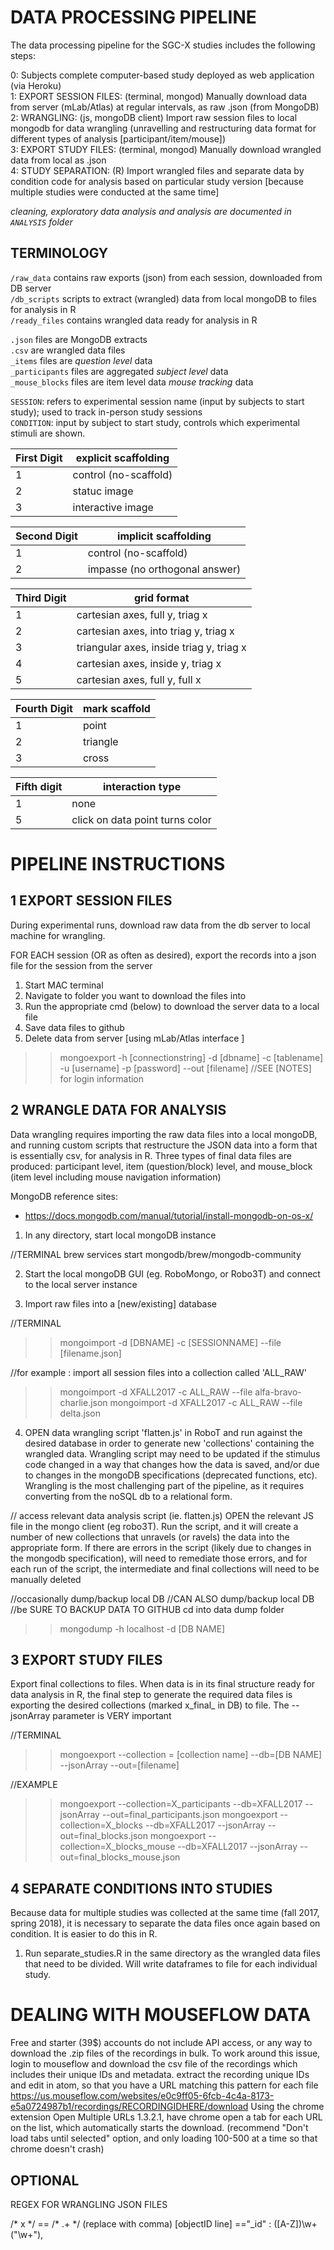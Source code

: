 # DATA PROCESSING PIPELINE


The data processing pipeline for the SGC-X studies includes the following steps:

0: Subjects complete computer-based study deployed as web application (via Heroku)  
1: EXPORT SESSION FILES: (terminal, mongod) Manually download data from server (mLab/Atlas) at regular intervals, as raw .json (from MongoDB)  
2: WRANGLING: (js, mongoDB client) Import raw session files to local mongodb for data wrangling (unravelling and restructuring data format for different types of analysis [participant/item/mouse])  
3: EXPORT STUDY FILES: (terminal, mongod) Manually download wrangled data from local as .json  
4: STUDY SEPARATION: (R) Import wrangled files and separate data by condition code for analysis based on particular study version [because multiple studies were conducted at the same time]

_cleaning, exploratory data analysis and analysis are documented in `ANALYSIS` folder_


## TERMINOLOGY

`/raw_data` contains raw exports (json) from each session, downloaded from DB server  
`/db_scripts` scripts to extract (wrangled) data from local mongoDB to files for analysis in R  
`/ready_files` contains wrangled data ready for analysis in R

`.json` files are MongoDB extracts   
`.csv` are wrangled data files   
`_items` files are _question level_ data   
`_participants` files are aggregated _subject level_ data   
`_mouse_blocks` files are item level data _mouse tracking_ data 

`SESSION`: refers to experimental session name (input by subjects to start study); used to track in-person study sessions  
`CONDITION`: input by subject to start study, controls which experimental stimuli are shown.

First Digit    | explicit scaffolding
 ------------- |-------------
 1      | control (no-scaffold)
 2      | statuc image 
 3      | interactive image

Second Digit    | implicit scaffolding
 ------------- |-------------
1      | control (no-scaffold)
2      | impasse (no orthogonal answer)

Third Digit    | grid format
------------- |-------------
 1 | cartesian axes, full y, triag x
 2 | cartesian axes, into triag y, triag x
 3 | triangular axes, inside triag y, triag x
 4 | cartesian axes, inside y, triag x
 5 | cartesian axes, full y, full x

Fourth Digit    | mark scaffold
------------- |-------------
 1 | point
 2 | triangle
 3 | cross

 Fifth digit  | interaction type
------------- |-------------
 1 | none
 5 | click on data point turns color 



# PIPELINE INSTRUCTIONS

## 1 EXPORT SESSION FILES

During experimental runs, download raw data from the db server to local machine for wrangling.

FOR EACH session (OR as often as desired), export the records into a json file for the session from the server

1. Start MAC terminal
2. Navigate to folder you want to download the files into
3. Run the appropriate cmd (below) to download the server data to a local file
4. Save data files to github
5. Delete data from server [using mLab/Atlas interface ]

>>mongoexport -h [connectionstring] -d [dbname] -c [tablename] -u [username] -p [password] --out [filename]
//SEE [NOTES] for login information


## 2 WRANGLE DATA FOR ANALYSIS

Data wrangling requires importing the raw data files into a local mongoDB, and running custom scripts that restructure the JSON data into a form that is essentially csv, for analysis in R. Three types of final data files are produced: participant level, item (question/block) level, and mouse_block (item level including mouse navigation information)

MongoDB reference sites:
- https://docs.mongodb.com/manual/tutorial/install-mongodb-on-os-x/

1. In any directory, start local mongoDB instance

//TERMINAL
brew services start mongodb/brew/mongodb-community

2. Start the local mongoDB GUI (eg. RoboMongo, or Robo3T) and connect to the local server instance

3. Import raw files into a [new/existing] database

//TERMINAL
>>mongoimport -d [DBNAME] -c [SESSIONNAME] --file [filename.json]

//for example : import all session files into a collection called 'ALL_RAW'
>>mongoimport -d XFALL2017 -c ALL_RAW  --file alfa-bravo-charlie.json 
>>mongoimport -d XFALL2017 -c ALL_RAW  --file delta.json


4. OPEN data wrangling script 'flatten.js' in RoboT and run against the desired database in order to generate new 'collections' containing the wrangled data. Wrangling script may need to be updated if the stimulus code changed in a way that changes how the data is saved, and/or due to changes in the mongoDB specifications (deprecated functions, etc). Wrangling is the most challenging part of the pipeline, as it requires converting from the noSQL db to a relational form.

// access relevant data analysis script (ie. flatten.js)
OPEN the relevant JS file in the mongo client (eg robo3T). Run the script, and it will create a number of new collections that unravels (or ravels) the data into the appropriate form. If there are errors in the script (likely due to changes in the mongodb specification), will need to remediate those errors, and for each run of the script, the intermediate and final collections will need to be manually deleted

//occasionally dump/backup local DB
//CAN ALSO dump/backup local DB
//be SURE TO BACKUP DATA TO GITHUB
cd into data dump folder
>> mongodump -h localhost -d [DB NAME]

## 3 EXPORT STUDY FILES 
Export final collections to files. When data is in its final structure ready for data analysis in R, the final step to generate the required data files is exporting the desired collections (marked x_final_ in DB) to file. The --jsonArray parameter is VERY important

//TERMINAL
>>mongoexport --collection = [collection name] --db=[DB NAME] --jsonArray --out=[filename]

//EXAMPLE
>> mongoexport --collection=X_participants --db=XFALL2017 --jsonArray --out=final_participants.json
mongoexport --collection=X_blocks --db=XFALL2017 --jsonArray --out=final_blocks.json
mongoexport --collection=X_blocks_mouse --db=XFALL2017 --jsonArray --out=final_blocks_mouse.json

## 4 SEPARATE CONDITIONS INTO STUDIES

Because data for multiple studies was collected at the same time (fall 2017, spring 2018), it is necessary to separate the data files once again based on condition. It is easier to do this in R.

1. Run separate_studies.R in the same directory as the wrangled data files that need to be divided. Will write dataframes to file for each individual study.


# DEALING WITH MOUSEFLOW DATA
Free and starter (39$) accounts do not include API access, or any way to download the .zip files of the recordings in bulk.
To work around this issue, login to mouseflow and download the csv file of the recordings which includes their unique IDs and metadata.
extract the recording unique IDs and edit in atom, so that you have a URL matching this pattern for each file
https://us.mouseflow.com/websites/e0c9ff05-6fcb-4c4a-8173-e5a0724987b1/recordings/RECORDINGIDHERE/download
Using the chrome extension Open Multiple URLs 1.3.2.1,
have chrome open a tab for each URL on the list, which automatically starts the download.
(recommend "Don't load tabs until selected" option, and only loading 100-500 at a time so that chrome doesn't crash)

## OPTIONAL

REGEX FOR WRANGLING JSON FILES

/* x */ == \/\* .+ \*\/ (replace with comma)
[objectID line]        =="_id" : ([A-Z])\w+\("\w+"\),


